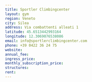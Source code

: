 ```yaml
---
title: Sportler Climbingcenter
layout: gym
region: Veneto
city: Silea
address: Via combattenti alleati 1
latitude: 45.6513442993164
longitude: 12.3069076538086
email: info@sportlerclimbingcenter.com
phone: +39 0422 36 24 75
website: 
annual_fee: 
ingress_price: 
monthly_subscription_price: 
structures: 
rent: 
---
```


